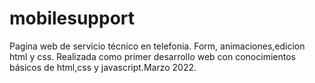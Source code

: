 # mobilesupport
Pagina web de servicio técnico en telefonia. Form, animaciones,edicion html y css.
Realizada como primer desarrollo web con conocimientos básicos de html,css y javascript.Marzo 2022.
